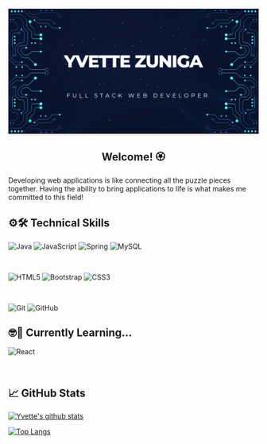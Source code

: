 ![](https://github.com/Yvettezun/Yvettezun/blob/main/banner.png)

<h2 align="center">
Welcome! 🏵
</h2> 

Developing web applications is like connecting all the puzzle pieces together. Having the ability to bring applications to life is what makes me committed to this field!

## ⚙🛠 Technical Skills

![Java](https://img.shields.io/badge/java-%23ED8B00.svg?style=for-the-badge&logo=java&logoColor=white)
![JavaScript](https://img.shields.io/badge/javascript-%23323330.svg?style=for-the-badge&logo=javascript&logoColor=%23F7DF1E)
![Spring](https://img.shields.io/badge/spring-%236DB33F.svg?style=for-the-badge&logo=spring&logoColor=white)
![MySQL](https://img.shields.io/badge/mysql-%2300f.svg?style=for-the-badge&logo=mysql&logoColor=white)



</br>

![HTML5](https://img.shields.io/badge/html5-%23E34F26.svg?style=for-the-badge&logo=html5&logoColor=white)
![Bootstrap](https://img.shields.io/badge/bootstrap-%23563D7C.svg?style=for-the-badge&logo=bootstrap&logoColor=white)
![CSS3](https://img.shields.io/badge/css3-%231572B6.svg?style=for-the-badge&logo=css3&logoColor=white)


</br>


![Git](https://img.shields.io/badge/git-%23F05033.svg?style=for-the-badge&logo=git&logoColor=white)
![GitHub](https://img.shields.io/badge/github-%23121011.svg?style=for-the-badge&logo=github&logoColor=white)

## 🤓📝 Currently Learning...

![React](https://img.shields.io/badge/react-%2320232a.svg?style=for-the-badge&logo=react&logoColor=%2361DAFB)

</br>


## 📈 GitHub Stats 

[![Yvette's github stats](https://github-readme-stats.vercel.app/api?username=yvettezun)](https://github.com/yvettezun)

[![Top Langs](https://github-readme-stats.vercel.app/api/top-langs/?username=yvettezun&layout=compact)](https://github.com/yvettezun)
